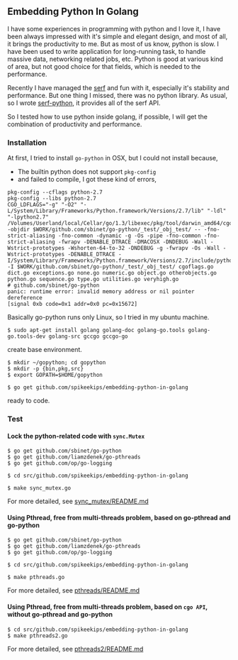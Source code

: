 ## Embedding Python In Golang

I have some experiences in programming with python and I love it, I have been
always impressed with it's simple and elegant design, and most of all, it
brings the productivity to me. But as most of us know, python is slow. I have
been used to write application for long-running task, to handle massive data,
networking related jobs, etc. Python is good at various kind of area, but not
good choice for that fields, which is needed to the performance.

Recently I have managed the [serf](serfdom.io) and fun with it, especially it's
stability and performance. But one thing I missed, there was no python library.
As usual, so I wrote [serf-python](https://github.com/spikeekips/serf-python),
it provides all of the serf API.

So I tested how to use python inside golang, if possible, I will get the
combination of productivity and performance.

### Installation

At first, I tried to install `go-python` in OSX, but I could not install
because,

* The builtin python does not support `pkg-config`
* and failed to compile, I got these kind of errors,

```
pkg-config --cflags python-2.7
pkg-config --libs python-2.7
CGO_LDFLAGS="-g" "-O2" "-L/System/Library/Frameworks/Python.framework/Versions/2.7/lib" "-ldl" "-lpython2.7" /Volumes/Userland/local/Cellar/go/1.3/libexec/pkg/tool/darwin_amd64/cgo -objdir $WORK/github.com/sbinet/go-python/_test/_obj_test/ -- -fno-strict-aliasing -fno-common -dynamic -g -Os -pipe -fno-common -fno-strict-aliasing -fwrapv -DENABLE_DTRACE -DMACOSX -DNDEBUG -Wall -Wstrict-prototypes -Wshorten-64-to-32 -DNDEBUG -g -fwrapv -Os -Wall -Wstrict-prototypes -DENABLE_DTRACE -I/System/Library/Frameworks/Python.framework/Versions/2.7/include/python2.7 -I $WORK/github.com/sbinet/go-python/_test/_obj_test/ cgoflags.go dict.go exceptions.go none.go numeric.go object.go otherobjects.go python.go sequence.go type.go utilities.go veryhigh.go
# github.com/sbinet/go-python
panic: runtime error: invalid memory address or nil pointer dereference
[signal 0xb code=0x1 addr=0x0 pc=0x15672]
```

Basically go-python runs only Linux, so I tried in my ubuntu machine.

```
$ sudo apt-get install golang golang-doc golang-go.tools golang-go.tools-dev golang-src gccgo gccgo-go
```

create base environment.

```
$ mkdir ~/gopython; cd gopython
$ mkdir -p {bin,pkg,src}
$ export GOPATH=$HOME/gopython
```

```
$ go get github.com/spikeekips/embedding-python-in-golang
```

ready to code.


### Test

#### Lock the python-related code with `sync.Mutex`

```
$ go get github.com/sbinet/go-python
$ go get github.com/liamzdenek/go-pthreads
$ go get github.com/op/go-logging

$ cd src/github.com/spikeekips/embedding-python-in-golang

$ make sync_mutex.go
```

For more detailed, see [sync_mutex/README.md](sync_mutex/README.md)


#### Using Pthread, free from multi-threads problem, based on go-pthread and go-python

```
$ go get github.com/sbinet/go-python
$ go get github.com/liamzdenek/go-pthreads
$ go get github.com/op/go-logging

$ cd src/github.com/spikeekips/embedding-python-in-golang

$ make pthreads.go
```

For more detailed, see [pthreads/README.md](pthreads/README.md)


#### Using Pthread, free from multi-threads problem, based on `cgo API`, without go-pthread and go-python

```
$ cd src/github.com/spikeekips/embedding-python-in-golang
$ make pthreads2.go
```

For more detailed, see [pthreads2/README.md](pthreads2/README.md)


